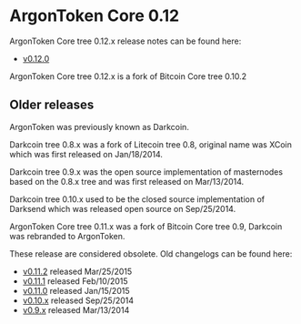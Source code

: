 ArgonToken Core 0.12
==================

ArgonToken Core tree 0.12.x release notes can be found here:
- [v0.12.0](release-notes/argontoken/release-notes-0.12.0.md)

ArgonToken Core tree 0.12.x is a fork of Bitcoin Core tree 0.10.2



Older releases
--------------

ArgonToken was previously known as Darkcoin.

Darkcoin tree 0.8.x was a fork of Litecoin tree 0.8, original name was XCoin
which was first released on Jan/18/2014.

Darkcoin tree 0.9.x was the open source implementation of masternodes based on
the 0.8.x tree and was first released on Mar/13/2014.

Darkcoin tree 0.10.x used to be the closed source implementation of Darksend
which was released open source on Sep/25/2014.

ArgonToken Core tree 0.11.x was a fork of Bitcoin Core tree 0.9, Darkcoin was rebranded
to ArgonToken.

These release are considered obsolete. Old changelogs can be found here:

- [v0.11.2](release-notes/argontoken/release-notes-0.11.2.md) released Mar/25/2015
- [v0.11.1](release-notes/argontoken/release-notes-0.11.1.md) released Feb/10/2015
- [v0.11.0](release-notes/argontoken/release-notes-0.11.0.md) released Jan/15/2015
- [v0.10.x](release-notes/argontoken/release-notes-0.10.0.md) released Sep/25/2014
- [v0.9.x](release-notes/argontoken/release-notes-0.9.0.md) released Mar/13/2014
